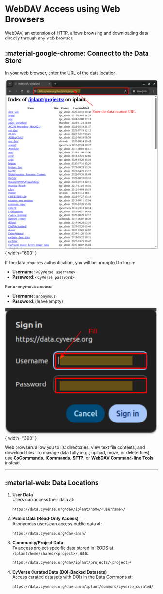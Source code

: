 # WebDAV Access using Web Browsers

WebDAV, an extension of HTTP, allows browsing and downloading data directly through any web browser.

## :material-google-chrome: Connect to the Data Store

In your web browser, enter the URL of the data location.

![browser_webdav_connect](../../assets/ds/browser_webdav_connect.png){ width="600" }

If the data requires authentication, you will be prompted to log in:

- **Username:** `<CyVerse username>`
- **Password:** `<CyVerse password>`

For anonymous access:

- **Username:** `anonymous`
- **Password:** (leave empty)


![browser_webdav_login](../../assets/ds/browser_webdav_login.png){ width="300" }

Web browsers allow you to list directories, view text file contents, and download files. To manage data fully (e.g., upload, move, or delete files), use **GoCommands**, **iCommands**, **SFTP**, or **WebDAV Command-line Tools** instead.

---

## :material-web: Data Locations

1. **User Data**  
    Users can access their data at:

    ```sh
    https://data.cyverse.org/dav/iplant/home/<username>/
    ```

2. **Public Data (Read-Only Access)**  
    Anonymous users can access public data at:  
    ```sh
    https://data.cyverse.org/dav-anon/
    ```

3. **Community/Project Data**  
    To access project-specific data stored in iRODS at `/iplant/home/shared/<project>/`, use:
    ```sh
    https://data.cyverse.org/dav/iplant/projects/<project>/
    ```

4. **CyVerse Curated Data (DOI-Backed Datasets)**  
    Access curated datasets with DOIs in the Data Commons at:
    ```sh
    https://data.cyverse.org/dav-anon/iplant/commons/cyverse_curated/
    ```
    

